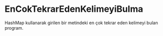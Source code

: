 # EnCokTekrarEdenKelimeyiBulma
HashMap kullanarak girilen bir metindeki en çok tekrar eden kelimeyi bulan program.
